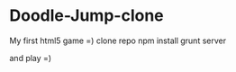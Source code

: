 Doodle-Jump-clone
=================
My first html5 game =)
clone repo
npm install
grunt server

and play =)
